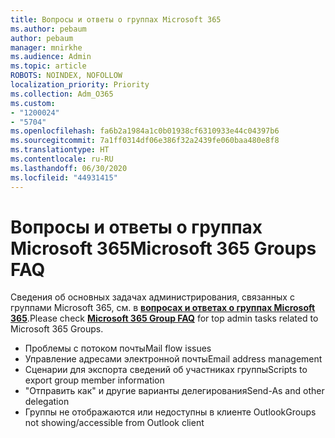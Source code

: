 ```yaml
---
title: Вопросы и ответы о группах Microsoft 365
ms.author: pebaum
author: pebaum
manager: mnirkhe
ms.audience: Admin
ms.topic: article
ROBOTS: NOINDEX, NOFOLLOW
localization_priority: Priority
ms.collection: Adm_O365
ms.custom:
- "1200024"
- "5704"
ms.openlocfilehash: fa6b2a1984a1c0b01938cf6310933e44c04397b6
ms.sourcegitcommit: 7a1ff0314df06e386f32a2439fe060baa480e8f8
ms.translationtype: HT
ms.contentlocale: ru-RU
ms.lasthandoff: 06/30/2020
ms.locfileid: "44931415"
---
```

# <a name="microsoft-365-groups-faq"></a><span data-ttu-id="430c2-102">Вопросы и ответы о группах Microsoft 365</span><span class="sxs-lookup"><span data-stu-id="430c2-102">Microsoft 365 Groups FAQ</span></span>

<span data-ttu-id="430c2-103">Сведения об основных задачах администрирования, связанных с группами Microsoft 365, см. в **[вопросах и ответах о группах Microsoft 365](https://aka.ms/M365GroupsFAQ)**.</span><span class="sxs-lookup"><span data-stu-id="430c2-103">Please check **[Microsoft 365 Group FAQ](https://aka.ms/M365GroupsFAQ)** for top admin tasks related to Microsoft 365 Groups.</span></span>

- <span data-ttu-id="430c2-104">Проблемы с потоком почты</span><span class="sxs-lookup"><span data-stu-id="430c2-104">Mail flow issues</span></span>
- <span data-ttu-id="430c2-105">Управление адресами электронной почты</span><span class="sxs-lookup"><span data-stu-id="430c2-105">Email address management</span></span>
- <span data-ttu-id="430c2-106">Сценарии для экспорта сведений об участниках группы</span><span class="sxs-lookup"><span data-stu-id="430c2-106">Scripts to export group member information</span></span>
- <span data-ttu-id="430c2-107">"Отправить как" и другие варианты делегирования</span><span class="sxs-lookup"><span data-stu-id="430c2-107">Send-As and other delegation</span></span>
- <span data-ttu-id="430c2-108">Группы не отображаются или недоступны в клиенте Outlook</span><span class="sxs-lookup"><span data-stu-id="430c2-108">Groups not showing/accessible from Outlook client</span></span>